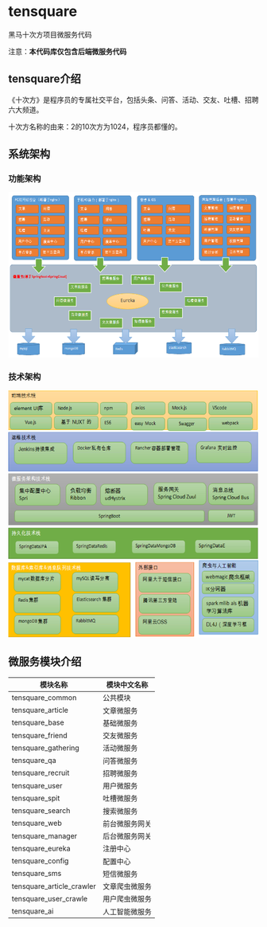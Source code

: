 # tensquare
黑马十次方项目微服务代码

注意：**本代码库仅包含后端微服务代码**

## tensquare介绍

《十次方》是程序员的专属社交平台，包括头条、问答、活动、交友、吐槽、招聘六大频道。

十次方名称的由来：2的10次方为1024，程序员都懂的。

## 系统架构

### 功能架构

![](https://raw.githubusercontent.com/imxushuai/ForPicGo/master/0702155446293.png)

### 技术架构

![](https://raw.githubusercontent.com/imxushuai/ForPicGo/master/0702155446294.png)

## 微服务模块介绍

| 模块名称                  | 模块中文名称   |
| ------------------------- | -------------- |
| tensquare_common          | 公共模块       |
| tensquare_article         | 文章微服务     |
| tensquare_base            | 基础微服务     |
| tensquare_friend          | 交友微服务     |
| tensquare_gathering       | 活动微服务     |
| tensquare_qa              | 问答微服务     |
| tensquare_recruit         | 招聘微服务     |
| tensquare_user            | 用户微服务     |
| tensquare_spit            | 吐槽微服务     |
| tensquare_search          | 搜索微服务     |
| tensquare_web             | 前台微服务网关 |
| tensquare_manager         | 后台微服务网关 |
| tensquare_eureka          | 注册中心       |
| tensquare_config          | 配置中心       |
| tensquare_sms             | 短信微服务     |
| tensquare_article_crawler | 文章爬虫微服务 |
| tensquare_user_crawle     | 用户爬虫微服务 |
| tensquare_ai              | 人工智能微服务 |

